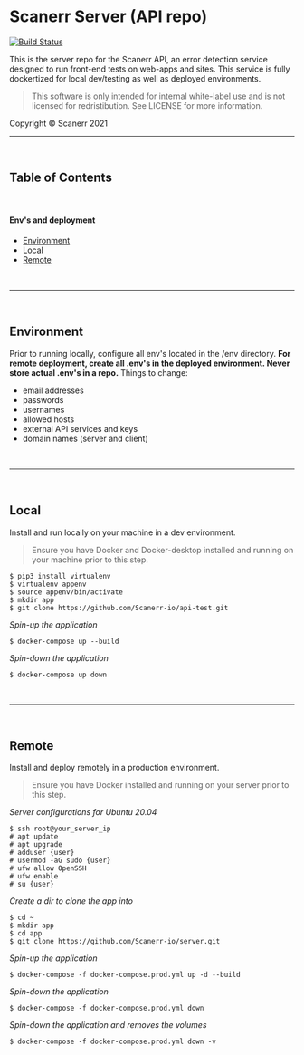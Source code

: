 # Scanerr Server (API repo)

[![Build Status](http://img.shields.io/travis/badges/badgerbadgerbadger.svg?style=flat-square)](https://api.scanerr.io)

This is the server repo for the Scanerr API, an error detection service designed to run front-end tests on web-apps and sites. This service is fully dockertized for local dev/testing as well as deployed environments. 

> This software is only intended for internal white-label use and is not licensed for redristibution. See LICENSE for more information.


Copyright © Scanerr 2021

---
&nbsp;

## Table of Contents
&nbsp;

#### Env's and deployment

  - [Environment](#environment)
  - [Local](#local)
  - [Remote](#remote)


&nbsp;
 
---
&nbsp;

## Environment

Prior to running locally, configure all env's located in the /env directory. **For remote deployment, create all .env's in the deployed environment. Never store actual .env's in a repo.** Things to change:
- email addresses
- passwords
- usernames
- allowed hosts
- external API services and keys
- domain names (server and client)

&nbsp;
 
---
&nbsp;

## Local
Install and run locally on your machine in a dev environment.

> Ensure you have Docker and Docker-desktop installed and running on your machine prior to this step.

```shell
$ pip3 install virtualenv
$ virtualenv appenv
$ source appenv/bin/activate
$ mkdir app
$ git clone https://github.com/Scanerr-io/api-test.git
```
*Spin-up the application*
```shell
$ docker-compose up --build
```
*Spin-down the application*
```shell
$ docker-compose up down
```

&nbsp;
 
---
&nbsp;

## Remote
Install and deploy remotely in a production environment.

> Ensure you have Docker installed and running on your server prior to this step.

*Server configurations for Ubuntu 20.04*
``` shell
$ ssh root@your_server_ip
# apt update
# apt upgrade
# adduser {user}
# usermod -aG sudo {user}
# ufw allow OpenSSH
# ufw enable
# su {user}
```
*Create a dir to clone the app into*
``` shell
$ cd ~
$ mkdir app
$ cd app
$ git clone https://github.com/Scanerr-io/server.git
```
*Spin-up the application*
```shell
$ docker-compose -f docker-compose.prod.yml up -d --build
```
*Spin-down the application*
```shell
$ docker-compose -f docker-compose.prod.yml down
```
*Spin-down the application and removes the volumes*
```shell
$ docker-compose -f docker-compose.prod.yml down -v
```